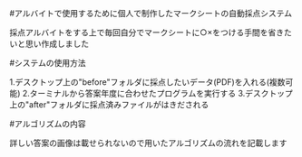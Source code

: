 #アルバイトで使用するために個人で制作したマークシートの自動採点システム

採点アルバイトをする上で毎回自分でマークシートに○×をつける手間を省きたいと思い作成しました

#システムの使用方法

1.デスクトップ上の"before"フォルダに採点したいデータ(PDF)を入れる(複数可能)
2.ターミナルから答案年度に合わせたプログラムを実行する
3.デスクトップ上の"after"フォルダに採点済みファイルがはきだされる

#アルゴリズムの内容

詳しい答案の画像は載せられないので用いたアルゴリズムの流れを記載します
